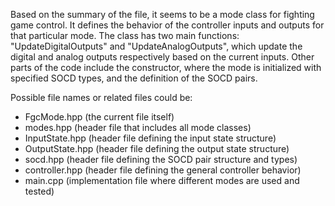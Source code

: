 Based on the summary of the file, it seems to be a mode class for fighting game control. It defines the behavior of the controller inputs and outputs for that particular mode. The class has two main functions: "UpdateDigitalOutputs" and "UpdateAnalogOutputs", which update the digital and analog outputs respectively based on the current inputs. Other parts of the code include the constructor, where the mode is initialized with specified SOCD types, and the definition of the SOCD pairs. 

Possible file names or related files could be:
- FgcMode.hpp (the current file itself)
- modes.hpp (header file that includes all mode classes)
- InputState.hpp (header file defining the input state structure)
- OutputState.hpp (header file defining the output state structure)
- socd.hpp (header file defining the SOCD pair structure and types)
- controller.hpp (header file defining the general controller behavior)
- main.cpp (implementation file where different modes are used and tested)